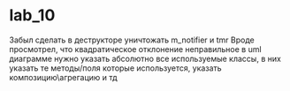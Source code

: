 # lab_10
Забыл сделать в деструкторе уничтожать m_notifier и tmr
Вроде просмотрел, что квадратическое отклонение неправильное
в uml диаграмме нужно указать абсолютно все используемые классы, в них указать те методы/поля которые используется, указать композицию\агрегацию и тд
